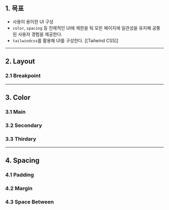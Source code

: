 ## 1. 목표
- 사용이 용이한 UI 구성
- `color`, `spacing` 등 전체적인 UI에 제한을 둬 모든 페이지에 일관성을 유지해 공통된 사용자 경험을 제공한다.
- `tailwindcss`를 활용해 UI를 구성한다. [[Tailwind CSS]]
---
## 2. Layout
### 2.1 Breakpoint
---
## 3. Color
### 3.1 Main
### 3.2 Secondary
### 3.3 Thirdary
---
## 4. Spacing
### 4.1 Padding
### 4.2 Margin
### 4.3 Space Between